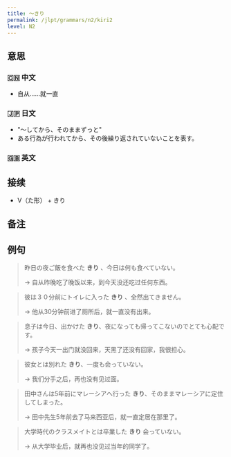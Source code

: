 ```yaml
---
title: 〜きり
permalink: /jlpt/grammars/n2/kiri2
level: N2
---
```


## 意思

### 🇨🇳 中文

- 自从……就一直

### 🇯🇵 日文

- "〜してから、そのままずっと"
- ある行為が行われてから、その後繰り返されていないことを表す。

### 🇬🇧 英文


## 接续

- V（た形） + きり

## 备注


## 例句

> 昨日の夜ご飯を食べた **きり** 、今日は何も食べていない。
>
> → 自从昨晚吃了晚饭以来，到今天没还吃过任何东西。

> 彼は３０分前にトイレに入った **きり** 、全然出てきません。
>
> → 他从30分钟前进了厕所后，就一直没有出来。

> 息子は今日、出かけた **きり**、夜になっても帰ってこないのでとても心配です。
>
> → 孩子今天一出门就没回来，天黑了还没有回家，我很担心。

> 彼女とは別れた **きり**、一度も会っていない。
>
> → 我们分手之后，再也没有见过面。

> 田中さんは5年前にマレーシアへ行った **きり**、そのままマレーシアに定住してしまった。
>
> → 田中先生5年前去了马来西亚后，就一直定居在那里了。

> 大学時代のクラスメイトとは卒業した **きり** 会っていない。
>
> → 从大学毕业后，就再也没见过当年的同学了。

